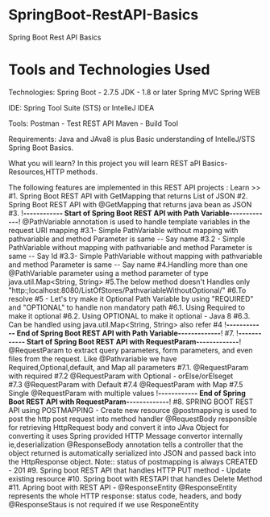 # SpringBoot-RestAPI-Basics
Spring Boot Rest API Basics

Tools and Technologies Used
===========================
Technologies:
Spring Boot - 2.7.5
JDK - 1.8 or later
Spring MVC
Spring WEB

IDE:
Spring Tool Suite (STS) or IntelleJ IDEA

Tools:
Postman - Test REST API
Maven - Build Tool

Requirements:
Java and JAva8 is plus
Basic understanding of IntelleJ/STS
Spring Boot Basics.

What you will learn?
In this project you will learn REST aPI Basics- Resources,HTTP methods.

The following features are implemented in this REST API projects :
Learn >>
#1. Spring Boot REST API with GetMapping that returns List of JSON
#2. Spring Boot REST API with @GetMapping that returns java bean as JSON
#3. !****------------ Start of Spring Boot REST API with Path Variable-------------****!
    @PathVariable annotation is used to handle template variables in the request URI mapping
    #3.1- Simple PathVariable without mapping with pathvariable and method Parameter is same -- Say name
    #3.2 - Simple PathVariable without mapping with pathvariable and method Parameter is same -- Say Id
    #3.3- Simple PathVariable without mapping with pathvariable and method Parameter is same -- Say name
#4.Handling more than one @PathVariable parameter using a method parameter of type java.util.Map<String, String>
#5.The below method doesn't Handles only "http:;localhost:8080/ListOfStores/PathvariableWithoutOptional/"
#6.To resolve #5 - Let's try make it Optional Path Variable by using "REQUIRED" and "OPTIONAL" to handle non mandatory path
    #6.1. Using Required to make it optional 
    #6.2. Using OPTIONAL to make it optional - Java 8
    #6.3. Can be handled using  java.util.Map<String, String> also refer #4
!****------------ End of Spring Boot REST API with Path Variable-------------****!
#7. !****------------ Start of Spring Boot REST API with RequestParam-------------****!
    @RequestParam to extract query parameters, form parameters, and even files from the request.
    Like @Pathvariable we have Required,Optional,default, and Map all parameters
    #7.1. @RequestParam with required
    #7.2 @RequestParam with Optional - orElse/orElseget  
    #7.3 @RequestParam with Default
    #7.4 @RequestParam with Map
    #7.5 Single @RequestParam with multiple values
!****------------ End of Spring Boot REST API with RequestParam-------------****!
#8. SPRING BOOT REST API using POSTMAPPING - Create new resource
    @postmapping is used to post the http post request into method handler
    @RequestBody responsible for retrieving HttpRequest body  and convert it into JAva Object for converting it uses Spring provided HTTP Message convertor internally ie,deserialization
    @ResponseBody annotation tells a controller that the object returned is automatically serialized into JSON and passed back into the HttpResponse object.
    Note:: status of postmapping is always CREATED - 201
#9. Spring boot REST API that handles HTTP PUT method - Update existing resource
#10. Spring boot with RESTAPI that handles Delete Method
#11. Apring boot with REST API - @ResponseEntity
    @ResponseEntity represents the whole HTTP response: status code, headers, and body
    @ResponseStaus is not required if we use ResponeEntity
  
